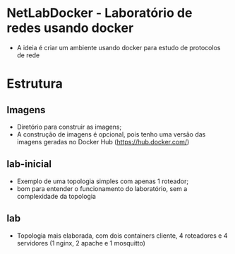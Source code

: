 # NetLabDocker - Laboratório de redes usando docker
* A ideia é criar um ambiente usando docker para estudo de protocolos de rede


# Estrutura
## Imagens
* Diretório para construir as imagens;
* A construção de imagens é opcional, pois tenho uma versão das imagens geradas no Docker Hub (https://hub.docker.com/)

## lab-inicial
* Exemplo de uma topologia simples com apenas 1 roteador;
* bom para entender o funcionamento do laboratório, sem a complexidade da topologia

## lab
* Topologia mais elaborada,  com dois containers cliente, 4 roteadores e 4 servidores (1 nginx, 2 apache e 1 mosquitto)
